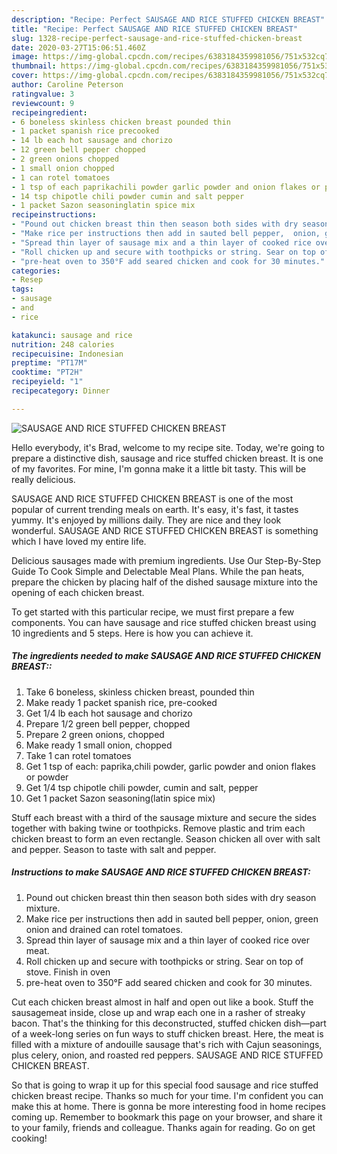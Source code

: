 ```yaml
---
description: "Recipe: Perfect SAUSAGE AND RICE STUFFED CHICKEN BREAST"
title: "Recipe: Perfect SAUSAGE AND RICE STUFFED CHICKEN BREAST"
slug: 1328-recipe-perfect-sausage-and-rice-stuffed-chicken-breast
date: 2020-03-27T15:06:51.460Z
image: https://img-global.cpcdn.com/recipes/6383184359981056/751x532cq70/sausage-and-rice-stuffed-chicken-breast-recipe-main-photo.jpg
thumbnail: https://img-global.cpcdn.com/recipes/6383184359981056/751x532cq70/sausage-and-rice-stuffed-chicken-breast-recipe-main-photo.jpg
cover: https://img-global.cpcdn.com/recipes/6383184359981056/751x532cq70/sausage-and-rice-stuffed-chicken-breast-recipe-main-photo.jpg
author: Caroline Peterson
ratingvalue: 3
reviewcount: 9
recipeingredient:
- 6 boneless skinless chicken breast pounded thin
- 1 packet spanish rice precooked
- 14 lb each hot sausage and chorizo
- 12 green bell pepper chopped
- 2 green onions chopped
- 1 small onion chopped
- 1 can rotel tomatoes
- 1 tsp of each paprikachili powder garlic powder and onion flakes or powder
- 14 tsp chipotle chili powder cumin and salt pepper
- 1 packet Sazon seasoninglatin spice mix
recipeinstructions:
- "Pound out chicken breast thin then season both sides with dry season mixture."
- "Make rice per instructions then add in sauted bell pepper,  onion, green onion and drained can rotel tomatoes."
- "Spread thin layer of sausage mix and a thin layer of cooked rice over meat."
- "Roll chicken up and secure with toothpicks or string. Sear on top of stove. Finish in oven"
- "pre-heat oven to 350°F add seared chicken and cook for 30 minutes."
categories:
- Resep
tags:
- sausage
- and
- rice

katakunci: sausage and rice
nutrition: 248 calories
recipecuisine: Indonesian
preptime: "PT17M"
cooktime: "PT2H"
recipeyield: "1"
recipecategory: Dinner

---
```



![SAUSAGE AND RICE STUFFED CHICKEN BREAST](https://img-global.cpcdn.com/recipes/6383184359981056/751x532cq70/sausage-and-rice-stuffed-chicken-breast-recipe-main-photo.jpg)

Hello everybody, it's Brad, welcome to my recipe site. Today, we're going to prepare a distinctive dish, sausage and rice stuffed chicken breast. It is one of my favorites. For mine, I'm gonna make it a little bit tasty. This will be really delicious.

SAUSAGE AND RICE STUFFED CHICKEN BREAST is one of the most popular of current trending meals on earth. It's easy, it's fast, it tastes yummy. It's enjoyed by millions daily. They are nice and they look wonderful. SAUSAGE AND RICE STUFFED CHICKEN BREAST is something which I have loved my entire life.

Delicious sausages made with premium ingredients. Use Our Step-By-Step Guide To Cook Simple and Delectable Meal Plans. While the pan heats, prepare the chicken by placing half of the dished sausage mixture into the opening of each chicken breast.


To get started with this particular recipe, we must first prepare a few components. You can have sausage and rice stuffed chicken breast using 10 ingredients and 5 steps. Here is how you can achieve it.

##### The ingredients needed to make SAUSAGE AND RICE STUFFED CHICKEN BREAST::

1. Take 6 boneless, skinless chicken breast, pounded thin
1. Make ready 1 packet spanish rice, pre-cooked
1. Get 1/4 lb each hot sausage and chorizo
1. Prepare 1/2 green bell pepper, chopped
1. Prepare 2 green onions, chopped
1. Make ready 1 small onion, chopped
1. Take 1 can rotel tomatoes
1. Get 1 tsp of each: paprika,chili powder, garlic powder and onion flakes or powder
1. Get 1/4 tsp chipotle chili powder, cumin and salt, pepper
1. Get 1 packet Sazon seasoning(latin spice mix)


Stuff each breast with a third of the sausage mixture and secure the sides together with baking twine or toothpicks. Remove plastic and trim each chicken breast to form an even rectangle. Season chicken all over with salt and pepper. Season to taste with salt and pepper. 

##### Instructions to make SAUSAGE AND RICE STUFFED CHICKEN BREAST:

1. Pound out chicken breast thin then season both sides with dry season mixture.
1. Make rice per instructions then add in sauted bell pepper,  onion, green onion and drained can rotel tomatoes.
1. Spread thin layer of sausage mix and a thin layer of cooked rice over meat.
1. Roll chicken up and secure with toothpicks or string. Sear on top of stove. Finish in oven
1. pre-heat oven to 350°F add seared chicken and cook for 30 minutes.


Cut each chicken breast almost in half and open out like a book. Stuff the sausagemeat inside, close up and wrap each one in a rasher of streaky bacon. That&#39;s the thinking for this deconstructed, stuffed chicken dish—part of a week-long series on fun ways to stuff chicken breast. Here, the meat is filled with a mixture of andouille sausage that&#39;s rich with Cajun seasonings, plus celery, onion, and roasted red peppers. SAUSAGE AND RICE STUFFED CHICKEN BREAST. 

So that is going to wrap it up for this special food sausage and rice stuffed chicken breast recipe. Thanks so much for your time. I'm confident you can make this at home. There is gonna be more interesting food in home recipes coming up. Remember to bookmark this page on your browser, and share it to your family, friends and colleague. Thanks again for reading. Go on get cooking!
